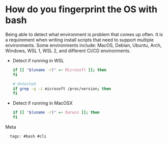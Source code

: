 # How do you fingerprint the OS with bash

Being able to detect what environment is problem that comes up often. It is a
requirement when writing install scripts that need to support multiple
environments. Some environments include: MacOS, Debian, Ubuntu, Arch, Windows,
WSL 1, WSL 2, and different CI/CD environments.

- Detect if running in WSL

  ```bash
  if [[ "$(uname -r)" =~ Microsoft ]]; then
  fi

  # Untested
  if grep -q -i microsoft /proc/version; then
  fi
  ```

- Detect if running in MacOSX

  ```bash
  if [[ "$(uname -r)" =~ Darwin ]]; then
  fi
  ```

Meta

      tags: #bash #cli
